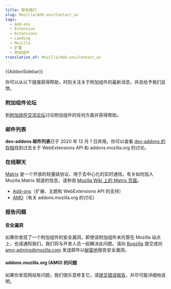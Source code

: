 ```yaml
---
title: 联系我们
slug: Mozilla/Add-ons/Contact_us
tags:
  - Add-ons
  - Extension
  - Extensions
  - Landing
  - Mozilla
  - 扩展
  - 附加组件
translation_of: Mozilla/Add-ons/Contact_us
---
```

{{AddonSidebar}}

你可以从以下链接获得帮助，时刻关注关于附加组件的最新消息，并且给予我们反馈。

### 附加组件论坛

到[附加组件交流论坛](https://discourse.mozilla.org/c/add-ons/35)讨论附加组件的任何方面并获得帮助。

### 邮件列表

**dev-addons 邮件列表**已于 2020 年 12 月 1 日弃用。你可以查看 [dev-addons 的存档](https://mail.mozilla.org/pipermail/dev-addons/)找到过去关于 WebExtensions API 和 addons.mozilla.org 的讨论。

### 在线聊天

[Matrix](https://matrix.org/) 是一个开放的轻量级协议，用于去中心化的实时通信。有关如何加入 Mozilla Matrix 频道的信息，请参阅 [Mozilla Wiki 上的 Matrix 页面](https://wiki.mozilla.org/Matrix)。

- [Add-ons](https://chat.mozilla.org/#/room/#addons:mozilla.org)（扩展、主题和 WebExtensions API 的支持）
- [AMO](https://chat.mozilla.org/#/room/#amo:mozilla.org)（有关 addons.mozilla.org 的讨论）

### 报告问题

#### 安全漏洞

如果你发现了一个附加组件的安全漏洞，即使该附加组件未托管在 Mozilla 站点上，也请通知我们。我们将与开发人员一起解决此问题。请向 [Bugzilla](https://bugzilla.mozilla.org/enter_bug.cgi?product=addons.mozilla.org&component=Add-on%20Security&maketemplate=Add-on%20Security%20Bug&bit-23=1&rep_platform=All&op_sys=All) 提交或向 <amo-admins@mozilla.com> 发送邮件以[秘密地](https://www.mozilla.org/en-US/about/governance/policies/security-group/bugs/)报告安全漏洞。

#### addons.mozilla.org (AMO) 的问题

如果你发现网站有问题，我们很乐意修复它。请[提交错误报告](https://github.com/mozilla/addons/issues/new)，并尽可能详细地说明。
